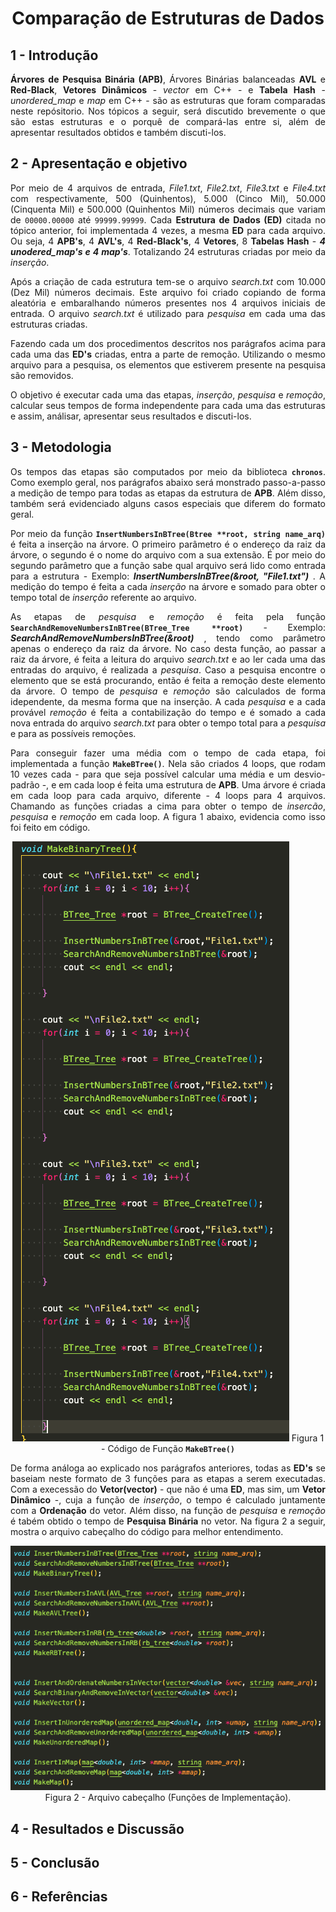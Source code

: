 <div align="justify">

<div align="center">

# Comparação de Estruturas de Dados 

</div>

## 1 - Introdução

**Árvores de Pesquisa Binária (APB)**, Árvores Binárias balanceadas **AVL** e **Red-Black**, **Vetores Dinâmicos** - *vector* em C++ - e **Tabela Hash** - *unordered_map* e *map* em C++ - são as estruturas que foram comparadas neste repósitorio. Nos tópicos a seguir, será discutido brevemente o que são estas estruturas e o porquê de compará-las entre si, além de apresentar resultados obtidos e também discuti-los.

## 2 - Apresentação e objetivo

Por meio de 4 arquivos de entrada, *File1.txt*, *File2.txt*, *File3.txt* e *File4.txt* com respectivamente, 500 (Quinhentos), 5.000 (Cinco Mil), 50.000 (Cinquenta Mil) e 500.000 (Quinhentos Mil) números decimais que variam de `00000.00000` até `99999.99999`. Cada **Estrutura de Dados (ED)** citada no tópico anterior, foi implementada 4 vezes, a mesma  **ED** para cada arquivo. Ou seja, 4 **APB's**, 4 **AVL's**, 4 **Red-Black's**, 4 **Vetores**, 8 **Tabelas Hash** - ***4 unodered_map's e 4 map's***. Totalizando 24 estruturas criadas por meio da *inserção*.

Após a criação de cada estrutura tem-se o arquivo *search.txt* com 10.000 (Dez Mil) números decimais. Este arquivo foi criado copiando de forma aleatória e embaralhando números presentes nos 4 arquivos iniciais de entrada. O arquivo *search.txt*  é utilizado para *pesquisa* em cada uma das estruturas criadas.

Fazendo cada um dos procedimentos descritos nos parágrafos acima para cada uma das **ED's** criadas, entra a parte de remoção. Utilizando o mesmo arquivo para a pesquisa, os elementos que estiverem presente na pesquisa são removidos.

O objetivo é executar cada uma das etapas, *inserção*, *pesquisa* e *remoção*, calcular seus tempos de forma independente para cada uma das estruturas e assim, análisar, apresentar seus resultados e discuti-los.

## 3 - Metodologia

Os tempos das etapas são computados por meio da biblioteca **`chronos`**. Como exemplo geral, nos parágrafos abaixo será monstrado passo-a-passo a medição de tempo para todas as etapas da estrutura de **APB**. Além disso, também será evidenciado alguns casos especiais que diferem do formato geral.

Por meio da função **`InsertNumbersInBTree(Btree **root, string name_arq)`** é feita a inserção na árvore. O primeiro parâmetro é o endereço da raiz da árvore, o segundo é o nome do arquivo com a sua extensão. É por meio do segundo parâmetro que a função sabe qual arquivo será lido como entrada para a estrutura - Exemplo: ***InsertNumbersInBTree(&root, "File1.txt")*** . A medição do tempo é feita a cada *inserção* na árvore e somado para obter o tempo total de *inserção* referente ao arquivo.

As etapas de *pesquisa* e *remoção* é feita pela função  **`SearchAndRemoveNumbersInBTree(BTree_Tree **root)`** - Exemplo: ***SearchAndRemoveNumbersInBTree(&root)*** , tendo como parâmetro apenas o endereço da raiz da árvore. No caso desta função, ao passar a raiz da árvore, é feita a leitura do arquivo *search.txt* e ao ler cada uma das entradas do arquivo, é realizada a *pesquisa*. Caso a pesquisa encontre o elemento que se está procurando, então é feita a remoção deste elemento da árvore. O tempo de *pesquisa* e *remoção* são calculados de forma idependente, da mesma forma que na inserção. A cada *pesquisa* e a cada provável *remoção* é feita a contabilização do tempo e é somado a cada nova entrada do arquivo *search.txt* para obter o tempo total para a *pesquisa* e para as possíveis remoções.

Para conseguir fazer uma média com o tempo de cada etapa, foi implementada a função **`MakeBTree()`**. Nela são criados 4 loops, que rodam 10 vezes cada - para que seja possível calcular uma média e um desvio-padrão -, e em cada loop é feita uma estrutura de **APB**. Uma árvore é criada em cada loop para cada arquivo, diferente - 4 loops para 4 arquivos. Chamando as funções criadas a cima para obter o tempo de *insercão*, *pesquisa* e *remoção* em cada loop. A figura 1 abaixo, evidencia como isso foi feito em código.

<div align="center">

![make](./assets/makebtree.png "makebtree.png")
Figura 1 - Código de Função **`MakeBTree()`**
</div>

De forma análoga ao explicado nos parágrafos anteriores, todas as **ED's** se baseiam neste formato de 3 funções para as etapas a serem executadas. Com a execessão do **Vetor(vector)** - que não é uma **ED**, mas sim, um **Vetor Dinâmico** -, cuja a função de *inserção*, o tempo é calculado juntamente com a **Ordenação** do vetor. Além disso, na função de *pesquisa* e *remoção* é tabém obtido o tempo de **Pesquisa Binária** no vetor. Na figura 2 a seguir, mostra o arquivo cabeçalho do código para melhor entendimento.

<div align="center">

![cabecalho](./assets/cabecalho.png "cabecalho.png")
Figura 2 - Arquivo cabeçalho (Funções de Implementação).
</div>


## 4 - Resultados e Discussão

## 5 - Conclusão

## 6 - Referências


</div>
